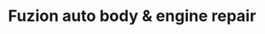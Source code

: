 ---
title: "Fuzion auto body & engine repair"
url: /greenville/fuzion-auto-body-und-engine-repair/
shop: Autowerkstatt
---